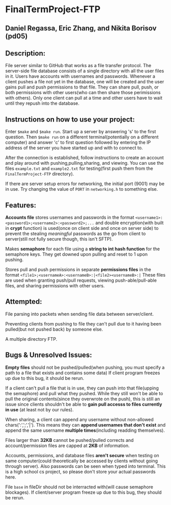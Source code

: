 # FinalTermProject-FTP
## Daniel Regassa, Eric Zhang, and Nikita Borisov (pd05)

## Description:
   File server similar to GitHub that works as a file transfer protocol. The server-side file database consists of a single
  directory with all the user files in it. Users have accounts with usernames and passwords. Whenever a client pushes a file
  not yet in the database, one will be created and the user gains pull and push permissions to that file. They can share
  pull, push, or both permissions with other users(who can then share those perimissions with others). Only one client can pull
  at a time and other users have to wait until they repush into the database.
  
## Instructions on how to use your project:
   Enter ```$make``` and ```$make run```. Start up a server by answering 's' to the first question. Then ```$make run``` on a 
  different terminal(potentially on a different computer) and answer 'c' to first question followed by entering the IP address
  of the server you have started up and with to connect to. 
  
   After the connection is established, follow instructions to create an account and play around with pushing,pulling,sharing,
   and viewing. You can use the files ```example.txt``` and ```example2.txt``` for testing(first push them from the
   ```FinalTermProject-FTP``` directory).
   
   If there are server setup errors for networking, the initial port (9001) may be in use. Try changing the value of ```PORT```
   in ```networking.h``` to something else.
   
   ## Features:
   **Accounts file** stores usernames and passwords in the format ```<username1>:<password1>;<username2>:<password2>;...``` and 
   double encryption(with built in **crypt** function) is used(once on client side and once on server side) to prevent the
   stealing *meaningful* passwords as the go from client to server(still not fully secure though, this isn't SFTP). 
     
   Makes **semaphore** for each file using a **string to int hash function** for the semaphore keys. They get downed upon pulling
   and reset to 1 upon pushing.
     
   Stores pull and push permissions in separate **permissions files** in the format ```<file1>;<usernameA>:<usernameB>:|<file2><usernameB>:|```
   These files are used when granting push/pull requests, viewing push-able/pull-able files, and sharing permissions with
     other users.
   
   ## Attempted:
   File parsing into packets when sending file data between server/client.
   
   Preventing clients from pushing to file they can't pull due to it having been pulled(but not pushed back) by someone else.
   
   A multiple directory FTP.
   
   ## Bugs & Unresolved Issues:
   **Empty files** should not be pushed/pulled(when pushing, you must specify a path to a file that exists and contains
   some data) If client program freezes up due to this bug, it should be rerun. 
     
   If a client can't pull a file that is in use, they can push into that file(upping the semaphore) 
   and pull what they pushed. While they still won't be able to pull the original contents(since they overwrote on
   the push), this is still an issue since clients shouldn't be able to **gain pull accesss to files currently in use**
   (at least not by our rules).
     
   When sharing, a client can append any username without non-allowed chars(':',';','|'). This means they can **append
   usernames that don't exist** and append the same username **multiple times**(including readding themselves).
     
   Files larger than **32KB** cannot be pushed/pulled corrects and account/permission files are capped at **2KB** of information.
     
   Accounts, permissions, and database files **aren't secure** when testing on same computer(could theoretically be accessed
   by clients without going through server). Also passwords can be seen when typed into terminal. This is a high school cs
   project, so please don't store your actual passwords here.
     
   File ```base``` in fileDir should not be interracted with(will cause semaphore blockages). If client/server program freeze up due 
   to this bug, they should be rerun.
